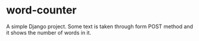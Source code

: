 # word-counter

A simple Django project. Some text is taken through form POST method and it shows the number of words in it.
